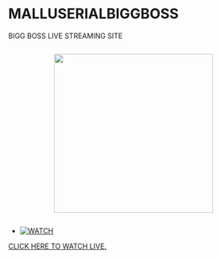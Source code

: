 # MALLUSERIALBIGGBOSS
BIGG BOSS LIVE STREAMING SITE
<div class="separator" style="clear: both;"><a href="https://blogger.googleusercontent.com/img/b/R29vZ2xl/AVvXsEgjrCAlCprFLmlNMyVqC9_ZEHuYQfhcqMQKuRpynPAOm6d1fO3Pu3jf-f3V_Stv02pXTI3HxB2PUfxHoR2sz2zqvlELor9dIPUdbMwq1u1zAHnj6Erpk0htszlCx-EoITXF_6ImamEf5aLpWZkRVJXd0yhX4R1xK97SQuYM7y1o76HrL_t-AlSfKmGfIsg/s300/download%20%281%29.jpeg" style="display: block; padding: 1em 0; text-align: center; "><img alt="" border="0" width="320" data-original-height="168" data-original-width="300" src="https://blogger.googleusercontent.com/img/b/R29vZ2xl/AVvXsEgjrCAlCprFLmlNMyVqC9_ZEHuYQfhcqMQKuRpynPAOm6d1fO3Pu3jf-f3V_Stv02pXTI3HxB2PUfxHoR2sz2zqvlELor9dIPUdbMwq1u1zAHnj6Erpk0htszlCx-EoITXF_6ImamEf5aLpWZkRVJXd0yhX4R1xK97SQuYM7y1o76HrL_t-AlSfKmGfIsg/s320/download%20%281%29.jpeg"/></a></div>


* [![WATCH](https://img.shields.io/static/v1?label=WATCH+LIVE&message=DOWN+LINK&color=critical)](vlc://https://tinyurl.com/2r4x53rt)


<a href="vlc://https://tinyurl.com/2r4x53rt">CLICK HERE TO WATCH LIVE. </a>
